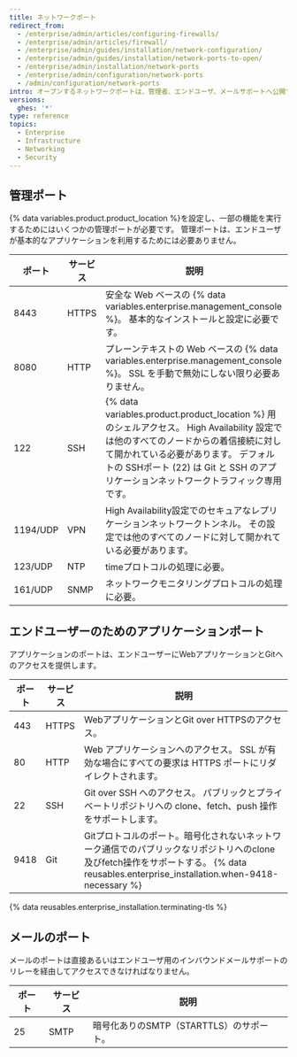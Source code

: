 ```yaml
---
title: ネットワークポート
redirect_from:
  - /enterprise/admin/articles/configuring-firewalls/
  - /enterprise/admin/articles/firewall/
  - /enterprise/admin/guides/installation/network-configuration/
  - /enterprise/admin/guides/installation/network-ports-to-open/
  - /enterprise/admin/installation/network-ports
  - /enterprise/admin/configuration/network-ports
  - /admin/configuration/network-ports
intro: オープンするネットワークポートは、管理者、エンドユーザ、メールサポートへ公開する必要があるネットワークサービスに応じて選択してください。
versions:
  ghes: '*'
type: reference
topics:
  - Enterprise
  - Infrastructure
  - Networking
  - Security
---
```


## 管理ポート

{% data variables.product.product_location %}を設定し、一部の機能を実行するためにはいくつかの管理ポートが必要です。 管理ポートは、エンドユーザが基本的なアプリケーションを利用するためには必要ありません。

| ポート      | サービス  | 説明                                                                                                                                                                          |
| -------- | ----- | --------------------------------------------------------------------------------------------------------------------------------------------------------------------------- |
| 8443     | HTTPS | 安全な Web ベースの {% data variables.enterprise.management_console %}。 基本的なインストールと設定に必要です。                                                                                        |
| 8080     | HTTP  | プレーンテキストの Web ベースの {% data variables.enterprise.management_console %}。 SSL を手動で無効にしない限り必要ありません。                                                                             |
| 122      | SSH   | {% data variables.product.product_location %} 用のシェルアクセス。 High Availability 設定では他のすべてのノードからの着信接続に対して開かれている必要があります。 デフォルトの SSHポート (22) は Git と SSH のアプリケーションネットワークトラフィック専用です。 |
| 1194/UDP | VPN   | High Availability設定でのセキュアなレプリケーションネットワークトンネル。 その設定では他のすべてのノードに対して開かれている必要があります。                                                                                             |
| 123/UDP  | NTP   | timeプロトコルの処理に必要。                                                                                                                                                            |
| 161/UDP  | SNMP  | ネットワークモニタリングプロトコルの処理に必要。                                                                                                                                                    |

## エンドユーザーのためのアプリケーションポート

アプリケーションのポートは、エンドユーザーにWebアプリケーションとGitへのアクセスを提供します。

| ポート  | サービス  | 説明                                                                                                                                 |
| ---- | ----- | ---------------------------------------------------------------------------------------------------------------------------------- |
| 443  | HTTPS | WebアプリケーションとGit over HTTPSのアクセス。                                                                                                   |
| 80   | HTTP  | Web アプリケーションへのアクセス。 SSL が有効な場合にすべての要求は HTTPS ポートにリダイレクトされます。                                                                       |
| 22   | SSH   | Git over SSH へのアクセス。 パブリックとプライベートリポジトリへの clone、fetch、push 操作をサポートします。                                                              |
| 9418 | Git   | Gitプロトコルのポート。暗号化されないネットワーク通信でのパブリックなリポジトリへのclone及びfetch操作をサポートする。 {% data reusables.enterprise_installation.when-9418-necessary %}

{% data reusables.enterprise_installation.terminating-tls %}

## メールのポート

メールのポートは直接あるいはエンドユーザ用のインバウンドメールサポートのリレーを経由してアクセスできなければなりません。

| ポート | サービス | 説明                         |
| --- | ---- | -------------------------- |
| 25  | SMTP | 暗号化ありのSMTP（STARTTLS）のサポート。 |
